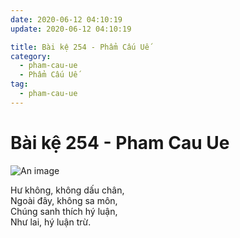 ```yaml
---
date: 2020-06-12 04:10:19
update: 2020-06-12 04:10:19

title: Bài kệ 254 - Phẩm Cấu Uế
category:
  - pham-cau-ue
  - Phẩm Cấu Uế
tag:
  - pham-cau-ue
---
```


# Bài kệ 254 - Pham Cau Ue

![An image](/img/pham-cau-ue/pham-cau-ue-254.jpg)

Hư không, không dấu chân,<br>Ngoài đây, không sa môn,<br>Chúng sanh thích hý luận,<br>Như lai, hý luận trừ.<br>
